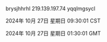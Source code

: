 brysjhhrhl 219.139.197.74 yqqlmgsycl

2024年 10月 27日 星期日 09:30:01 CST

2024年 10月 27日 星期日 01:30:01 GMT
